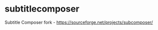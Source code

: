 subtitlecomposer
================

Subtitle Composer fork - https://sourceforge.net/projects/subcomposer/